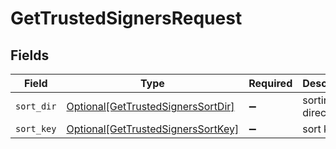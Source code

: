 # GetTrustedSignersRequest


## Fields

| Field                                                                                     | Type                                                                                      | Required                                                                                  | Description                                                                               |
| ----------------------------------------------------------------------------------------- | ----------------------------------------------------------------------------------------- | ----------------------------------------------------------------------------------------- | ----------------------------------------------------------------------------------------- |
| `sort_dir`                                                                                | [Optional[GetTrustedSignersSortDir]](../../models/operations/gettrustedsignerssortdir.md) | :heavy_minus_sign:                                                                        | sorting direction                                                                         |
| `sort_key`                                                                                | [Optional[GetTrustedSignersSortKey]](../../models/operations/gettrustedsignerssortkey.md) | :heavy_minus_sign:                                                                        | sort key                                                                                  |
